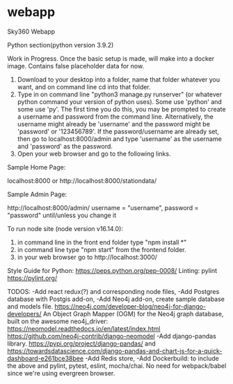 # webapp
Sky360 Webapp

Python section(python version 3.9.2)

Work in Progress. Once the basic setup is made, will make into a docker image. Contains false placeholder data for now. 

1. Download to your desktop into a folder, name that folder whatever you want, and on command line cd into that folder. 
2. Type in on command line "python3 manage.py runserver" (or whatever python command your version of python uses). Some use 'python' and some use 'py'. The first time you do this, you may be prompted to create a username and password from the command line. Alternatively, the username might already be 'username' and the password might be 'password' or '123456789'. If the password/username are already set, then go to localhost:8000/admin and type 'username' as the username and 'password' as the password.
3. Open your web browser and go to the following links.



Sample Home Page:

localhost:8000 or 
http://localhost:8000/stationdata/


Sample Admin Page:

http://localhost:8000/admin/
username = "username", password = "password" until/unless you change it


To run node site (node version v16.14.0):
1. in command line in the front end folder type "npm install *"
2. in command line type "npm start" from the frontend folder.
3. in your web browser go to http://localhost:3000/

Style Guide for Python: https://peps.python.org/pep-0008/
Linting: pylint https://pylint.org/

TODOS:
-Add react redux(?) and corresponding node files,
-Add Postgres database with Postgis add-on,
-Add Neo4j add-on, create sample database and models file. 
https://neo4j.com/developer-blog/neo4j-for-django-developers/ 
An Object Graph Mapper (OGM) for the Neo4j graph database, built on the awesome neo4j_driver: https://neomodel.readthedocs.io/en/latest/index.html    
https://github.com/neo4j-contrib/django-neomodel
-Add django-pandas library. https://pypi.org/project/django-pandas/  and  https://towardsdatascience.com/django-pandas-and-chart-js-for-a-quick-dashboard-e261bce38bee
-Add Redis store,
-Add Dockerbuild: to include the above and pylint, pytest, eslint, mocha/chai. No need for webpack/babel since we're using evergreen browser.
